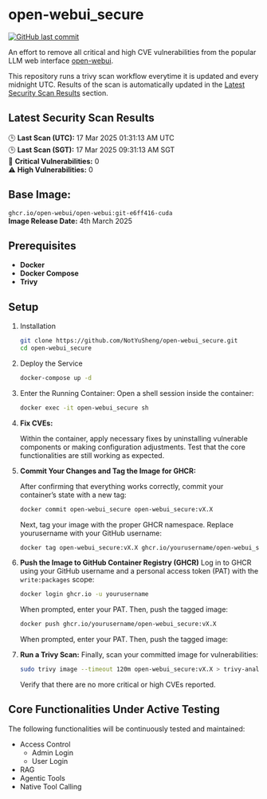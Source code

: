 # open-webui_secure

[![GitHub last commit](https://img.shields.io/github/last-commit/NotYuSheng/open-webui_secure?color=red)](#)

An effort to remove all critical and high CVE vulnerabilities from the popular LLM web interface [open-webui](https://github.com/open-webui/open-webui).

This repository runs a trivy scan workflow everytime it is updated and every midnight UTC. Results of the scan is automatically updated in the [Latest Security Scan Results](#latest-security-scan-results) section.

<!-- TRIVY_SCAN_RESULTS -->
## Latest Security Scan Results

🕒 **Last Scan (UTC):** 17 Mar 2025 01:31:13 AM UTC  
🕒 **Last Scan (SGT):** 17 Mar 2025 09:31:13 AM SGT  
🚨 **Critical Vulnerabilities:** 0  
⚠️ **High Vulnerabilities:** 0  
<!-- TRIVY_SCAN_END -->

## Base Image:
`ghcr.io/open-webui/open-webui:git-e6ff416-cuda`  
**Image Release Date:** 4th March 2025

## Prerequisites
- **Docker**
- **Docker Compose**
- **Trivy**

## Setup
1. Installation
   ```bash
   git clone https://github.com/NotYuSheng/open-webui_secure.git
   cd open-webui_secure
   ```
2. Deploy the Service
   ```bash
   docker-compose up -d
   ```
3. Enter the Running Container: Open a shell session inside the container:
   ```bash
   docker exec -it open-webui_secure sh
   ```
4. **Fix CVEs:**
   
   Within the container, apply necessary fixes by uninstalling vulnerable components or making configuration adjustments. Test that the core functionalities are still working as expected.
5. **Commit Your Changes and Tag the Image for GHCR:**
   
   After confirming that everything works correctly, commit your container’s state with a new tag:
   ```bash
   docker commit open-webui_secure open-webui_secure:vX.X
   ```
   Next, tag your image with the proper GHCR namespace. Replace yourusername with your GitHub username:
   ```bash
   docker tag open-webui_secure:vX.X ghcr.io/yourusername/open-webui_secure:vX.X
   ```
6. **Push the Image to GitHub Container Registry (GHCR)**
   Log in to GHCR using your GitHub username and a personal access token (PAT) with the `write:packages` scope:
   ```bash
   docker login ghcr.io -u yourusername
   ```
   When prompted, enter your PAT. Then, push the tagged image:
   ```bash
   docker push ghcr.io/yourusername/open-webui_secure:vX.X
   ```
   When prompted, enter your PAT. Then, push the tagged image:
7. **Run a Trivy Scan:** Finally, scan your committed image for vulnerabilities:
   ```bash
   sudo trivy image --timeout 120m open-webui_secure:vX.X > trivy-analysis.txt
   ```
   Verify that there are no more critical or high CVEs reported.

## Core Functionalities Under Active Testing
The following functionalities will be continuously tested and maintained:
- Access Control
  - Admin Login
  - User Login
- RAG
- Agentic Tools
- Native Tool Calling
